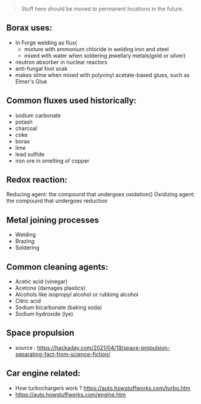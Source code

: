 > Stuff here should be moved to permanent locations in the future.

## Borax uses:
- In Forge welding as flux(
    - mixture with ammonium chloride in welding iron and steel
    - mixed with water when soldering jewellary metals(gold or silver)
- neutron absorber in nuclear reactors
- anti-fungal foot soak
- makes slime when mixed with polyvinyl acetate-based glues, such as Elmer's Glue

## Common fluxes used historically:
- sodium carbonate
- potash
- charcoal
- coke
- borax
- lime
- lead sulfide
- iron ore in smelting of copper

## Redox reaction:
Reducing agent: the compound that undergoes oxidation()
Oxidizing agent: the compound that undergoes reduction

## Metal joining processes
- Welding
- Brazing
- Soldering

## Common cleaning agents:
- Acetic acid (vinegar)
- Acetone (damages plastics)
- Alcohols like isopropyl alcohol or rubbing alcohol
- Citric acid
- Sodium bicarbonate (baking soda)
- Sodium hydroxide (lye)

## Space propulsion
- source : https://hackaday.com/2021/04/19/space-propulsion-separating-fact-from-science-fiction/ 

## Car engine related:
- How turbochargers work ? https://auto.howstuffworks.com/turbo.htm
- https://auto.howstuffworks.com/engine.htm